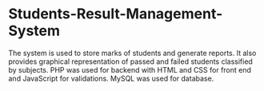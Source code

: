 # Students-Result-Management-System
The system is used to store marks of students and generate reports. It also provides graphical representation of passed and failed students classified by subjects. PHP was used for backend with HTML and CSS for front end and JavaScript for validations. MySQL was used for database.
